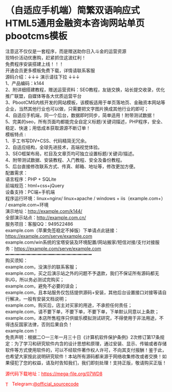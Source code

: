 # （自适应手机端）简繁双语响应式HTML5通用金融资本咨询网站单页pbootcms模板

注意这不仅仅是一套程序，而是赠送助你日入斗金的运营资源<br>现特价活动优惠购，赶紧抓住这波红利！<br>免费程序安装搭建上线！！！<br>开通会员更多模板免费下载，详情请联系客服<br>源码介绍：↓↓↓  演示请往下拉   ↓↓↓<br>1、产品编码：k144<br>2、附详细搭建教程，赠送运营资料：SEO教程，友链交换，站长提交收录，优化推广联盟，自媒体等各大优质运营平台<br>3、PbootCMS内核开发的网站模板，该模板适用于单页落地页、金融资本网站等企业，当然其他行业也可以做，只需要把文字图片换成其他行业的即可；<br>4、自适应手机端，同一个后台，数据即时同步，简单适用！附带测试数据！<br>5、完美的seo，所有页面均都能完全自定义标题/关键词描述，PHP程序，安全、稳定、快速；用低成本获取源源不断订单！<br>模板特点 :<br>1、手工书写DIV+CSS、代码精简无冗余。<br>2、自适应结构，全球先进技术，高端视觉体验。<br>3、SEO框架布局，栏目及文章页均可独立设置标题/关键词/描述。<br>4、附带测试数据、安装教程、入门教程、安全及备份教程。<br>5、后台直接修改联系方式、传真、邮箱、地址等，修改更加方便。<br>配置需求：<br>语言程序：PHP + SQLite<br>前端规范：html+css+jQuery<br>设备支持：PC端+手机端<br>程序运行环境：linux+nginx/ linux+apache / windows + iis（example.com+） / example.com+环境<br>演示地址：http://example.com/k144/<br>全部演示站点：http://example.com.cn/<br>服务项目：客服QQ：949522486<br>example.com（苹果免签稳定不掉版）下单请点此链接：https://example.com/serve/example.com<br>example.com/win系统的宝塔安装及环境配置/网站搬家/短信对接/支付对接服务：https://example.com/serve/example.com<br>━┅━┅━┅━┅━┅━┅━┅━┅━━┅━┅━┅━┅━┅━┅━┅━<br>购买须知：      <br>example.com，没演示的联系客服；<br>example.com，买之后演示站之外的问题不予退款，我们不保证所有源码都无BUG，所以务必测试完购买；<br>example.com，避免不必要的误会；<br>example.com，且本站服务仅包括提供源码+安装，其他后台设置接口对接等请自行解决，一般有安装文档说明；<br>example.com，购买后，店主对买家的用途，不承担任何责任；<br>example.com，请不要下单，不要下单，不要下单，下单默认同意以上条款；<br>example.com，本店所售程序只供娱乐模拟测试研究，不得使用于非法用途，不得违反国家法律，否则后果自负！<br>example.com！<br>免责声明：根据二○一三年一月三十日《计算机软件保护条例》2次修订第17条规定：为了学习和研究软件内含的设计思想和原理，通过安装、显示、传输或者存储软件等方式使用软件的，可以不经软件著作权人许可，不向其支付报酬！鉴于此，也希望大家按此说明研究软件！本站所有源码都来源于网络收集修改或者交换！如果侵犯了您的权益，请及时告知我们，我们即刻处理！支持正版，敬请购买正版！<br>


<p style="color: red;">源代码下载地址：<a href="https://mega-file.org/07WD8" style="color: red;">https://mega-file.org/07WD8</a></p><p style="color: red;"><img src="https://cdn-icons-png.flaticon.com/512/2111/2111646.png" alt="Telegram Icon" style="width: 16px; vertical-align: middle; margin-right: 5px;">Telegram:<a href="https://t.me/official_sourcecode" style="color: red;">@official_sourcecode</a></p>
